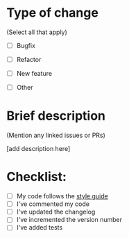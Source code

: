 # Type of change

(Select all that apply)

- [ ] Bugfix
- [ ] Refactor
- [ ] New feature
- [ ] Other


# Brief description

(Mention any linked issues or PRs)

[add description here]


# Checklist:

- [ ] My code follows the [style guide](https://github.com/amath-idm/styleguide)
- [ ] I've commented my code
- [ ] I've updated the changelog
- [ ] I've incremented the version number
- [ ] I've added tests